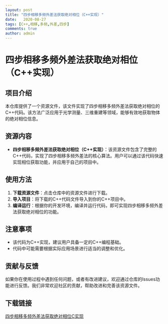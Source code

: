 ```yaml
---
layout: post
title: "四步相移多频外差法获取绝对相位（C++实现）"
date:   2020-08-27
tags: [C++,相移,多频,外差,四步]
comments: true
author: admin
---
```

# 四步相移多频外差法获取绝对相位（C++实现）

## 项目介绍

本仓库提供了一个资源文件，该文件实现了四步相移多频外差法获取绝对相位的C++代码。该方法广泛应用于光学测量、三维重建等领域，能够有效地获取物体的绝对相位信息。

## 资源内容

- **四步相移多频外差法获取绝对相位（C++实现）**：该资源文件包含了完整的C++代码，实现了四步相移多频外差法的核心算法。用户可以通过该代码快速实现相位获取功能，并应用于自己的项目中。

## 使用方法

1. **下载资源文件**：点击仓库中的资源文件进行下载。
2. **导入项目**：将下载的C++代码文件导入到你的C++项目中。
3. **编译运行**：根据你的开发环境，编译并运行代码，即可实现四步相移多频外差法获取绝对相位的功能。

## 注意事项

- 该代码为C++实现，建议用户具备一定的C++编程基础。
- 代码中可能需要根据实际应用场景进行适当的调整和优化。

## 贡献与反馈

如果你在使用过程中遇到任何问题，或者有改进建议，欢迎通过仓库的Issues功能进行反馈。我们非常欢迎社区的贡献，帮助改进和完善该资源文件。

## 下载链接

[四步相移多频外差法获取绝对相位C实现](https://pan.quark.cn/s/edecfb2d2930)